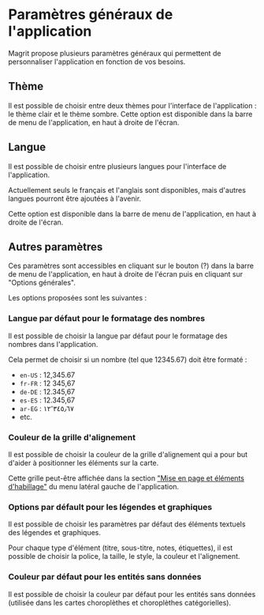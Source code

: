 # Paramètres généraux de l'application

Magrit propose plusieurs paramètres généraux qui permettent de personnaliser l'application en fonction de vos besoins.

## Thème

Il est possible de choisir entre deux thèmes pour l'interface de l'application : le thème clair et le thème sombre.
Cette option est disponible dans la barre de menu de l'application, en haut à droite de l'écran.

## Langue

Il est possible de choisir entre plusieurs langues pour l'interface de l'application.

Actuellement seuls le français et l'anglais sont disponibles, mais d'autres langues pourront être ajoutées à l'avenir.

Cette option est disponible dans la barre de menu de l'application, en haut à droite de l'écran.

## Autres paramètres

Ces paramètres sont accessibles en cliquant sur le bouton (?) dans la barre de menu de l'application, en haut à droite de l'écran
puis en cliquant sur "Options générales".

Les options proposées sont les suivantes :

### Langue par défaut pour le formatage des nombres

Il est possible de choisir la langue par défaut pour le formatage des nombres dans l'application.

Cela permet de choisir si un nombre (tel que 12345.67) doit être formaté :

- `en-US` : 12,345.67
- `fr-FR` : 12 345,67
- `de-DE` : 12.345,67
- `es-ES` : 12.345,67
- `ar-EG` : ١٢٬٣٤٥٫٦٧
- etc.

### Couleur de la grille d'alignement

Il est possible de choisir la couleur de la grille d'alignement qui a pour but d'aider à positionner les éléments sur la carte.

Cette grille peut-être affichée dans la section ["Mise en page et éléments d'habillage"](./layout-features) du menu latéral gauche de l'application.

### Options par défault pour les légendes et graphiques

Il est possible de choisir les paramètres par défaut des éléments textuels des légendes et graphiques.

Pour chaque type d'élément (titre, sous-titre, notes, étiquettes), il est possible de choisir la police, la taille, le style, la couleur et l'alignement.

### Couleur par défaut pour les entités sans données

Il est possible de choisir la couleur par défaut pour les entités sans données (utilisée dans les cartes choroplèthes et choroplèthes catégorielles).

